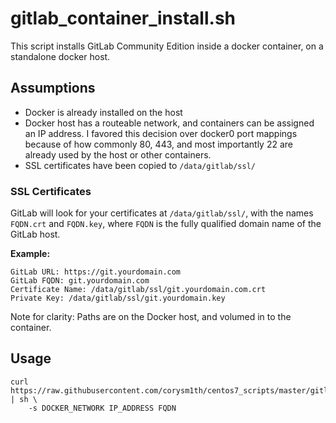 # gitlab_container_install.sh
This script installs GitLab Community Edition inside a docker container, on a standalone docker host.

## Assumptions
- Docker is already installed on the host
- Docker host has a routeable network, and containers can be assigned an IP address.  I favored this decision over docker0 port mappings because of how commonly 80, 443, and most importantly 22 are already used by the host or other containers.
- SSL certificates have been copied to `/data/gitlab/ssl/`

### SSL Certificates
GitLab will look for your certificates at `/data/gitlab/ssl/`, with the names `FQDN.crt` and `FQDN.key`, where `FQDN` is the fully qualified domain name of the GitLab host.

**Example:**
```
GitLab URL: https://git.yourdomain.com
GitLab FQDN: git.yourdomain.com
Certificate Name: /data/gitlab/ssl/git.yourdomain.com.crt
Private Key: /data/gitlab/ssl/git.yourdomain.key
```
Note for clarity: Paths are on the Docker host, and volumed in to the container.

## Usage
```
curl https://raw.githubusercontent.com/corysm1th/centos7_scripts/master/gitlab/gitlab_container_install.sh | sh \
    -s DOCKER_NETWORK IP_ADDRESS FQDN
```
